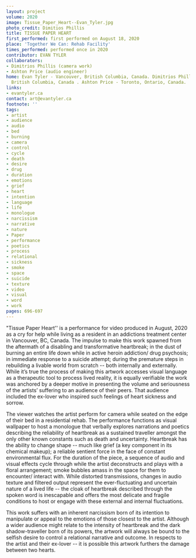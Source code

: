 ```yaml
---
layout: project
volume: 2020
image: Tissue_Paper_Heart--Evan_Tyler.jpg
photo_credit: Dimitios Phillis
title: TISSUE PAPER HEART
first_performed: first performed on August 18, 2020
place: 'Together We Can: Rehab Facility'
times_performed: performed once in 2020
contributor: EVAN TYLER
collaborators:
- Dimitrios Phillis (camera work)
- Ashton Price (audio engineer)
home: Evan Tyler - Vancouver, British Columbia, Canada. Dimitrios Phillis - Victoria,
  British Columbia, Canada . Ashton Price - Toronto, Ontario, Canada.
links:
- evantyler.ca
contact: art@evantyler.ca
footnote: ''
tags:
- artist
- audience
- audio
- bed
- burning
- camera
- control
- cycle
- death
- desire
- drug
- duration
- emotions
- grief
- heart
- intention
- language
- life
- monologue
- narcissism
- narrative
- nature
- Paper
- performance
- poetics
- process
- relational
- sickness
- smoke
- space
- suicide
- texture
- video
- visual
- word
- work
pages: 696-697
---
```



"Tissue Paper Heart'' is a performance for video produced in August, 2020 as a cry for help while living as a resident in an addictions treatment center in Vancouver, BC, Canada. The impulse to make this work spawned from the aftermath of a disabling and transformative heartbreak; in the dust of burning an entire life down while in active heroin addiction/ drug psychosis; in immediate response to a suicide attempt; during the premature steps in rebuilding a livable world from scratch -- both internally and externally. While it’s true the process of making this artwork accesses visual language as a therapeutic tool to process lived reality, it is equally verifiable the work was anchored by a deeper motive in presenting the volume and seriousness of the artists’ suffering to an audience of their peers. That audience included the ex-lover who inspired such feelings of heart sickness and sorrow. 

The viewer watches the artist perform for camera while seated on the edge of their bed in a residential rehab. The performance functions as visual wallpaper to host a monologue that verbally explores narrations and poetics describing the reliability of heartbreak as a sustained traveller amongst the only other known constants such as death and uncertainty. Heartbreak has the ability to change shape -- much like grief (a key component in its chemical makeup); a reliable sentient force in the face of constant environmental flux. For the duration of the piece, a sequence of audio and visual effects cycle through while the artist deconstructs and plays with a floral arrangement; smoke bubbles amass in the space for them to encounter/ interact with. While distorted transmissions, changes in audio texture and filtered output represent the ever-fluctuating and uncertain nature of a lived life -- the cloak of heartbreak described through the spoken word is inescapable and offers the most delicate and fragile conditions to host or engage with these external and internal fluctuations. 

This work suffers with an inherent narcissism born of its intention to manipulate or appeal to the emotions of those closest to the artist. Although a wider audience might relate to the intensity of heartbreak and the dark shadow-traveller born of its powers, the artwork will always be bound to the selfish desire to control a relational narrative and outcome. In respects to the artist and their ex-lover -- it is possible this artwork furthers the damage between two hearts.
